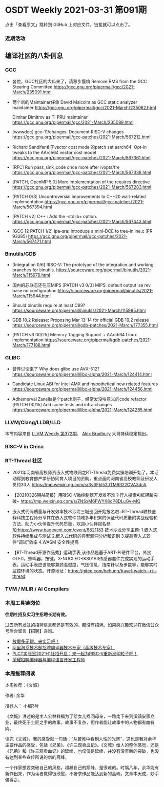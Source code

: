# OSDT Weekly 2021-03-31 第091期

点击「查看原文」跳转到 GitHub 上对应文件，链接就可以点击了。

### 近期活动

## 编译社区的八卦信息

### GCC

- 各位，GCC社区的大瓜来了，请移步慢啃
  Remove RMS from the GCC Steering Committee
  https://gcc.gnu.org/pipermail/gcc/2021-March/235091.html

- 两个新的Maintainer任命
  David Malcolm as GCC static analyzer maintainer
  https://gcc.gnu.org/pipermail/gcc/2021-March/235062.html

  Dimitar Dimitrov as TI PRU maintainer
  https://gcc.gnu.org/pipermail/gcc/2021-March/235089.html

- [wwwdoc] gcc-11/changes: Document RISC-V changes
  https://gcc.gnu.org/pipermail/gcc-patches/2021-March/567212.html

- Richard Sandifer关于vector cost model的patch set
  aarch64: Opt-in tweaks to the AArch64 vector cost model
  https://gcc.gnu.org/pipermail/gcc-patches/2021-March/567361.html

- [RFC] Run pass_sink_code once more after ivopts/fre
  https://gcc.gnu.org/pipermail/gcc-patches/2021-March/567338.html

- [PATCH, OpenMP 5.0] More implementation of the requires directive
  https://gcc.gnu.org/pipermail/gcc-patches/2021-March/567283.html

- [PATCH 0/3] Uncontroversial improvements to C++20 wait-related implementation
  https://gcc.gnu.org/pipermail/gcc-patches/2021-March/567394.html

- [PATCH v2] C++ : Add the -stdlib= option.
  https://gcc.gnu.org/pipermail/gcc-patches/2021-March/567443.html

- [GCC 12 PATCH 1/2] ipa-sra: Introduce a mini-DCE to tree-inline.c (PR 93385)
  https://gcc.gnu.org/pipermail/gcc-patches/2021-March/567471.html

### Binutils/GDB

- [Integration 0/6] RISC-V: The prototype of the integration and working branches for binutils.
  https://sourceware.org/pipermail/binutils/2021-March/115979.html

- 国内的芯联芯还在压MIPS
  [PATCH v3 0/3] MIPS: default output isa rev base on configuration
  https://sourceware.org/pipermail/binutils/2021-March/115944.html

- Should binutils require at least C99?
  https://sourceware.org/pipermail/binutils/2021-March/115985.html

- GDB 10.2 Release: Proposing Mar 13-14 for official GDB 10.2 release
  https://sourceware.org/pipermail/gdb-patches/2021-March/177355.html

- [PATCH v6 00/25] Memory Tagging Support + AArch64 Linux implementation
  https://sourceware.org/pipermail/gdb-patches/2021-March/177188.html

### GLIBC

- 营养讨论来了 Why does glibc use AVX-512?
  https://sourceware.org/pipermail/libc-alpha/2021-March/124414.html

- Candidate Linux ABI for Intel AMX and hypothetical new related features
  https://sourceware.org/pipermail/libc-alpha/2021-March/124456.html

- Adhemerval Zanella是个patch刷子，经常发没啥意义的code refactor
  [PATCH 00/15] Add some tests and infra changes
  https://sourceware.org/pipermail/libc-alpha/2021-March/124285.html

### LLVM/Clang/LLDB/LLD

本节内容来自 [LLVM Weekly 第372期](http://llvmweekly.org/issue/372)，
[Alex Bradbury](https://www.linkedin.com/in/alex-bradbury/) 大哥持续稳定输出。

### RISC-V in China

### RT-Thread 社区
- 2021年河南省高校师资嵌入式物联网之RT-Thread免费实操培训开始了。本活动得到教育部产学研协同育人项目的资助，重点面向河南省高校教师及研发人员约30人 https://mp.weixin.qq.com/s/3v6FbI52JTM9R22CVA3dcA

- 【20210326期AI简报】用RISC-V微控制器开发难不难？行人搜索AI框架新突破~ https://mp.weixin.qq.com/s/ZNSxM6FWYK8cP8DLuGv-MQ
- 嵌入式代码质量与开发效率技术沙龙三城巡回开始报名啦~RT-Thread联袂鉴释科技工程师分享其在嵌入式软件领域多年积累的保证代码质量的实战经验和方法，助力小伙伴提升代码质量，欢迎小伙伴报名参加:https://www.bagevent.com/event/6821183
技术沙龙分享主题:
1.嵌入式软件持续集成与测试
2.嵌入式代码的典型漏洞分析和识别
3.提高嵌入式软件“调试”效率
4.WASM 安全性提高

- 【RT-Thread开源作品秀】运动手表,该作品是基于ART-PI硬件平台，外接OLED，蜂鸣器，按键，X-NUCLEO-IKS01A3传感器套件完成实现的运动手表。运动手表应该能够兼顾温湿度，气压信息，指南针以及步数等，能够实时监控环境的状态。开源地址：https://gitee.com/hehung/travel-watch--rt--thread



### TVM / MLIR / AI Compilers

### 本周工具链岗位

**往期社招及实习生招聘长期有效。**

过去所有发过的招聘信息都还是有效的。都没有招满。如果感兴趣欢迎在微信公众号后台留言【招聘】咨询。

- [放假多无聊，来实习吧！](https://mp.weixin.qq.com/s/pWjPrHtaWnzWbPfqqcX1cQ)
- [阿里淘系技术部招聘编译器技术专家（高级技术专家）](https://mp.weixin.qq.com/s/Yr_XA_L9fCI8IvhuudwTkQ)
- [PLCT实验室2021H1社招开启：来一起为RISC-V重新发明轮子吧！](https://mp.weixin.qq.com/s/9BUJ1-LbHGm-Lhs_Lavzjw)
- [荣耀招聘编译器与编程语言开发工程师](https://mp.weixin.qq.com/s/XaLAhjLP6fhj3Vl-mUjXng)

### 本周推荐阅读

本周推荐：《文城》

作者:  余华

推荐人： 小编3号

《文城》讲述的是主人公林祥福为了给女儿找回母亲，一路南下来到溪镇安家立业，最终死于土匪之手的故事。故事不复杂，但作者能让故事中的人物都有血有肉。

读完《文城》，我的感受就一句话：“从苦难中看到人性的光辉”，这也是我对余华主要作品的感受，包括《兄弟》、《许三观卖血记》。《文城》给人的整体感觉，还是《兄弟》和《许三观卖血记》的延续，也仅仅是延续，并没有没有新的突破，也没有达到某些宣传所说的新的高峰。

一个作家想要突破自己的风格，超越自己的巅峰，是很难的。时隔八年，余华能有新作出来，作为读者觉得很欣慰，不奢求作品能达到新的高峰。文章本天成，妙手偶得之。
